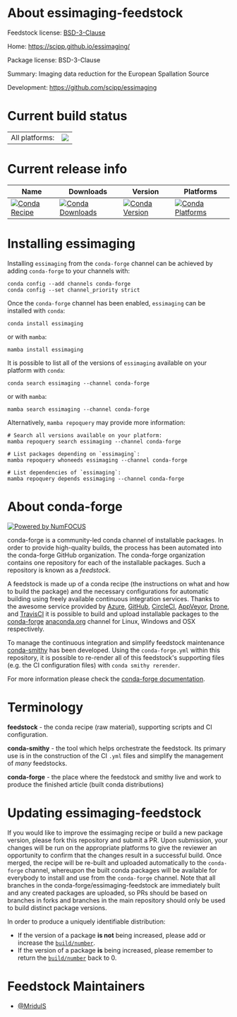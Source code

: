 About essimaging-feedstock
==========================

Feedstock license: [BSD-3-Clause](https://github.com/conda-forge/essimaging-feedstock/blob/main/LICENSE.txt)

Home: https://scipp.github.io/essimaging/

Package license: BSD-3-Clause

Summary: Imaging data reduction for the European Spallation Source

Development: https://github.com/scipp/essimaging

Current build status
====================


<table><tr><td>All platforms:</td>
    <td>
      <a href="https://dev.azure.com/conda-forge/feedstock-builds/_build/latest?definitionId=26251&branchName=main">
        <img src="https://dev.azure.com/conda-forge/feedstock-builds/_apis/build/status/essimaging-feedstock?branchName=main">
      </a>
    </td>
  </tr>
</table>

Current release info
====================

| Name | Downloads | Version | Platforms |
| --- | --- | --- | --- |
| [![Conda Recipe](https://img.shields.io/badge/recipe-essimaging-green.svg)](https://anaconda.org/conda-forge/essimaging) | [![Conda Downloads](https://img.shields.io/conda/dn/conda-forge/essimaging.svg)](https://anaconda.org/conda-forge/essimaging) | [![Conda Version](https://img.shields.io/conda/vn/conda-forge/essimaging.svg)](https://anaconda.org/conda-forge/essimaging) | [![Conda Platforms](https://img.shields.io/conda/pn/conda-forge/essimaging.svg)](https://anaconda.org/conda-forge/essimaging) |

Installing essimaging
=====================

Installing `essimaging` from the `conda-forge` channel can be achieved by adding `conda-forge` to your channels with:

```
conda config --add channels conda-forge
conda config --set channel_priority strict
```

Once the `conda-forge` channel has been enabled, `essimaging` can be installed with `conda`:

```
conda install essimaging
```

or with `mamba`:

```
mamba install essimaging
```

It is possible to list all of the versions of `essimaging` available on your platform with `conda`:

```
conda search essimaging --channel conda-forge
```

or with `mamba`:

```
mamba search essimaging --channel conda-forge
```

Alternatively, `mamba repoquery` may provide more information:

```
# Search all versions available on your platform:
mamba repoquery search essimaging --channel conda-forge

# List packages depending on `essimaging`:
mamba repoquery whoneeds essimaging --channel conda-forge

# List dependencies of `essimaging`:
mamba repoquery depends essimaging --channel conda-forge
```


About conda-forge
=================

[![Powered by
NumFOCUS](https://img.shields.io/badge/powered%20by-NumFOCUS-orange.svg?style=flat&colorA=E1523D&colorB=007D8A)](https://numfocus.org)

conda-forge is a community-led conda channel of installable packages.
In order to provide high-quality builds, the process has been automated into the
conda-forge GitHub organization. The conda-forge organization contains one repository
for each of the installable packages. Such a repository is known as a *feedstock*.

A feedstock is made up of a conda recipe (the instructions on what and how to build
the package) and the necessary configurations for automatic building using freely
available continuous integration services. Thanks to the awesome service provided by
[Azure](https://azure.microsoft.com/en-us/services/devops/), [GitHub](https://github.com/),
[CircleCI](https://circleci.com/), [AppVeyor](https://www.appveyor.com/),
[Drone](https://cloud.drone.io/welcome), and [TravisCI](https://travis-ci.com/)
it is possible to build and upload installable packages to the
[conda-forge](https://anaconda.org/conda-forge) [anaconda.org](https://anaconda.org/)
channel for Linux, Windows and OSX respectively.

To manage the continuous integration and simplify feedstock maintenance
[conda-smithy](https://github.com/conda-forge/conda-smithy) has been developed.
Using the ``conda-forge.yml`` within this repository, it is possible to re-render all of
this feedstock's supporting files (e.g. the CI configuration files) with ``conda smithy rerender``.

For more information please check the [conda-forge documentation](https://conda-forge.org/docs/).

Terminology
===========

**feedstock** - the conda recipe (raw material), supporting scripts and CI configuration.

**conda-smithy** - the tool which helps orchestrate the feedstock.
                   Its primary use is in the construction of the CI ``.yml`` files
                   and simplify the management of *many* feedstocks.

**conda-forge** - the place where the feedstock and smithy live and work to
                  produce the finished article (built conda distributions)


Updating essimaging-feedstock
=============================

If you would like to improve the essimaging recipe or build a new
package version, please fork this repository and submit a PR. Upon submission,
your changes will be run on the appropriate platforms to give the reviewer an
opportunity to confirm that the changes result in a successful build. Once
merged, the recipe will be re-built and uploaded automatically to the
`conda-forge` channel, whereupon the built conda packages will be available for
everybody to install and use from the `conda-forge` channel.
Note that all branches in the conda-forge/essimaging-feedstock are
immediately built and any created packages are uploaded, so PRs should be based
on branches in forks and branches in the main repository should only be used to
build distinct package versions.

In order to produce a uniquely identifiable distribution:
 * If the version of a package **is not** being increased, please add or increase
   the [``build/number``](https://docs.conda.io/projects/conda-build/en/latest/resources/define-metadata.html#build-number-and-string).
 * If the version of a package **is** being increased, please remember to return
   the [``build/number``](https://docs.conda.io/projects/conda-build/en/latest/resources/define-metadata.html#build-number-and-string)
   back to 0.

Feedstock Maintainers
=====================

* [@MridulS](https://github.com/MridulS/)

